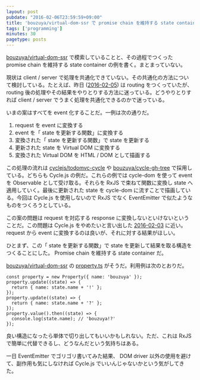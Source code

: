 ```yaml
---
layout: post
pubdate: "2016-02-06T23:59:59+09:00"
title: 'bouzuya/virtual-dom-ssr で promise chain を維持する state container をつくった'
tags: ['programming']
minutes: 30
pagetype: posts
---
```

[bouzuya/virtual-dom-ssr][]  で模索していることと、その過程でつくった promise chain を維持する state container の例を書く。まとまっていない。

現状は client / server で処理を共通化できていない。その共通化の方法について検討している。たとえば、昨日 ([2016-02-05][]) は routing をつくっていたが、 routing 後の処理やその結果をやりとりする方法に迷っている。どうやりとりすれば client / server でうまく処理を共通化できるのかで迷っている。

いまの案はすべてを event 化することだ。一例は次の通りだ。

1. request を event に変換する
2. event を「 state を更新する関数」に変換する
3. 変換された「 state を更新する関数」で state を更新する
4. 更新された state を Virtual DOM に変換する
5. 変換された Virtual DOM を HTML / DOM として描画する

この処理の流れは [cyclejs/todomvc-cycle][] や [bouzuya/cycle-gh-tree][] で採用している。どちらも Cycle.js の例だ。これらの例では cycle-dom を使って event を Observable として受け取る。それらを RxJS で束ねて関数に変換し state へ適用していく。最後に更新された state を cycle-dom に流すことで描画している。今回は Cycle.js を使用しないので RxJS でなく EventEmitter で似たようなものをつくろうとしている。

この案の問題は request を対応する response に変換しないといけないということだ。この問題は Cycle.js をやめたいと言い出した [2016-02-03][] に近い。 request から event に変換するのは良いが、それに対する結果がほしい。

ひとまず、この「 state を更新する関数」で state を更新して結果を取る構造をつくることにした。 Promise chain を維持する  state container だ。

[bouzuya/virtual-dom-ssr][] の [property.ts](https://github.com/bouzuya/virtual-dom-ssr/blob/84475689f256eb5c6967ddbde21e153b9e5e2eb0/src/property.ts) がそうだ。利用例は次のとおりだ。

```
const property = new Property({ name: 'bouzuya' });
property.update((state) => {
  return { name: state.name + '!' };
});
property.update((state) => {
  return { name: state.name + '?' };
});
property.value().then((state) => {
  console.log(state.name); // 'bouzuya!?'
});
```

良い構造になったら単体で切り出してもいいかもしれない。ただ、これは RxJS で簡単に代替できるし、どうなんだという気持ちはある。

一日 EventEmitter でゴリゴリ書いてみた結果、 DOM driver 以外の使用を避けて、副作用も気にしなければ Cycle.js でいいんじゃないかという気がしてきた。

[2016-02-03]: http://blog.bouzuya.net/2016/02/03/
[2016-02-05]: http://blog.bouzuya.net/2016/02/05/
[bouzuya/cycle-gh-tree]: https://github.com/bouzuya/cycle-gh-tree
[bouzuya/virtual-dom-ssr]: https://github.com/bouzuya/virtual-dom-ssr
[cyclejs/todomvc-cycle]: https://github.com/cyclejs/todomvc-cycle
